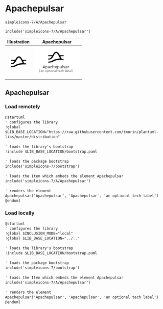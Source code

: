 # Apachepulsar


```text
simpleicons-7/A/Apachepulsar
```

```text
include('simpleicons-7/A/Apachepulsar')
```



| Illustration | Apachepulsar |
| :---: | :---: |
| ![illustration for Illustration](../../simpleicons-7/A/Apachepulsar.png) | ![illustration for Apachepulsar](../../simpleicons-7/A/Apachepulsar.Local.png) |




## Apachepulsar

### Load remotely
```plantuml
@startuml
' configures the library
!global $LIB_BASE_LOCATION="https://raw.githubusercontent.com/tmorin/plantuml-libs/master/distribution"

' loads the library's bootstrap
!include $LIB_BASE_LOCATION/bootstrap.puml

' loads the package bootstrap
include('simpleicons-7/bootstrap')

' loads the Item which embeds the element Apachepulsar
include('simpleicons-7/A/Apachepulsar')

' renders the element
Apachepulsar('Apachepulsar', 'Apachepulsar', 'an optional tech label')
@enduml
```

### Load locally
```plantuml
@startuml
' configures the library
!global $INCLUSION_MODE="local"
!global $LIB_BASE_LOCATION="../.."

' loads the library's bootstrap
!include $LIB_BASE_LOCATION/bootstrap.puml

' loads the package bootstrap
include('simpleicons-7/bootstrap')

' loads the Item which embeds the element Apachepulsar
include('simpleicons-7/A/Apachepulsar')

' renders the element
Apachepulsar('Apachepulsar', 'Apachepulsar', 'an optional tech label')
@enduml
```

